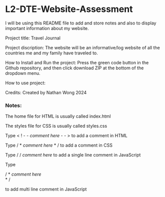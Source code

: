 # L2-DTE-Website-Assessment

I will be using this README file to add and store notes and also to display important information about my website.

Project title: Travel Journal

Project discription: The website will be an informative/log website of all the countries me and my family have traveled to.

How to Install and Run the project: Press the green code button in the Github repository, and then click download ZIP at the bottom of the dropdown menu.

How to use project:

Credits: Created by Nathan Wong 2024

### Notes:

The home file for HTML is usually called index.html

The styles file for CSS is usually called styles.css

Type < ! - - *comment here* - - > to add a comment in HTML

Type / * *comment here* * / to add a comment in CSS

Type / / *comment here* to add a single line comment in JavaScript

Type 

/ *
      *comment here*   
     * /
     
to add multi line comment in JavaScript
